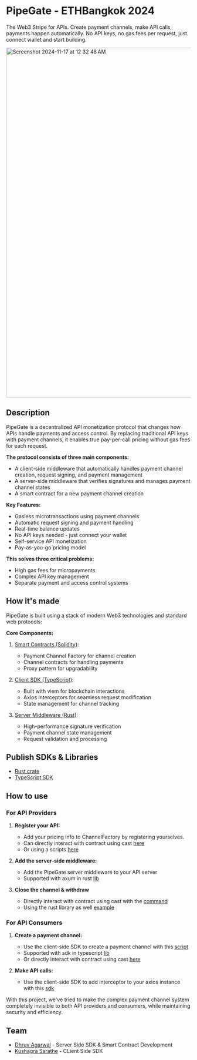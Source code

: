 # PipeGate - ETHBangkok 2024

<!-- Pay-per-Call API Monetisation - The Web3 Stripe for APIs -->

The Web3 Stripe for APIs. Create payment channels, make API calls, payments happen automatically. No API keys, no gas fees per request, just connect wallet and start building.

<img width="952" alt="Screenshot 2024-11-17 at 12 32 48 AM" src="https://github.com/user-attachments/assets/fe1b3926-224d-48e6-8dea-44214e471406">

## Description

PipeGate is a decentralized API monetization protocol that changes how APIs handle payments and access control. By replacing traditional API keys with payment channels, it enables true pay-per-call pricing without gas fees for each request.

**The protocol consists of three main components:**

- A client-side middleware that automatically handles payment channel creation, request signing, and payment management
- A server-side middleware that verifies signatures and manages payment channel states
- A smart contract for a new payment channel creation

**Key Features:**

- Gasless microtransactions using payment channels
- Automatic request signing and payment handling
- Real-time balance updates
- No API keys needed - just connect your wallet
- Self-service API monetization
- Pay-as-you-go pricing model

**This solves three critical problems:**

- High gas fees for micropayments
- Complex API key management
- Separate payment and access control systems

## How it's made

PipeGate is built using a stack of modern Web3 technologies and standard web protocols:

**Core Components:**

1. [Smart Contracts (Solidity)](https://github.com/Dhruv-2003/ethbangkok-24/tree/development/core/contract):

   - Payment Channel Factory for channel creation
   - Channel contracts for handling payments
   - Proxy pattern for upgradability

2. [Client SDK (TypeScript)](https://github.com/Dhruv-2003/ethbangkok-24/tree/development/core/client):

   - Built with viem for blockchain interactions
   - Axios interceptors for seamless request modification
   - State management for channel tracking

3. [Server Middleware (Rust)](https://github.com/Dhruv-2003/ethbangkok-24/tree/development/core/server):

   - High-performance signature verification
   - Payment channel state management
   - Request validation and processing

## Publish SDKs & Libraries

- [Rust crate](https://crates.io/crates/pipegate)
- [TypeScript SDK](https://www.npmjs.com/package/pipegate-sdk)

## How to use

### For API Providers

1. **Register your API:**

   - Add your pricing info to ChannelFactory by registering yourselves.
   - Can directly interact with contract using cast [here](https://github.com/Dhruv-2003/ethbangkok-24/tree/development/core/contract#for-api-providers)
   - Or using a scripts [here](https://github.com/Dhruv-2003/ethbangkok-24/blob/development/example/scripts/1_registerAsProvider.ts)

2. **Add the server-side middleware:**

   - Add the PipeGate server middleware to your API server
   - Supported with axum in rust [lib](https://github.com/Dhruv-2003/ethbangkok-24/tree/development/core/server)

3. **Close the channel & withdraw**

   - Directly interact with contract using cast with the [command](https://github.com/Dhruv-2003/ethbangkok-24/tree/development/core/contract#for-api-providers)
   - Using the rust library as well [example](https://github.com/Dhruv-2003/ethbangkok-24/tree/development/core/server#closing-channel--withdraw)

### For API Consumers

1. **Create a payment channel:**

   - Use the client-side SDK to create a payment channel with this [script](https://github.com/Dhruv-2003/ethbangkok-24/blob/development/example/scripts/2_createChannel.ts)
   - Supported with sdk in typescript [lib](https://github.com/Dhruv-2003/ethbangkok-24/tree/development/core/client)
   - Or directly interact with contract using cast [here](https://github.com/Dhruv-2003/ethbangkok-24/tree/development/core/contract#for-api-consumers)

2. **Make API calls:**

   - Use the client-side SDK to add interceptor to your axios instance with this [sdk](https://github.com/Dhruv-2003/ethbangkok-24/tree/development/core/client)

With this project, we've tried to make the complex payment channel system completely invisible to both API providers and consumers, while maintaining security and efficiency.

## Team

- [Dhruv Agarwal](https://bento.me/0xdhruv) - Server Side SDK & Smart Contract Development
- [Kushagra Sarathe](https://bento.me/kushagrasarathe) - CLient Side SDK
